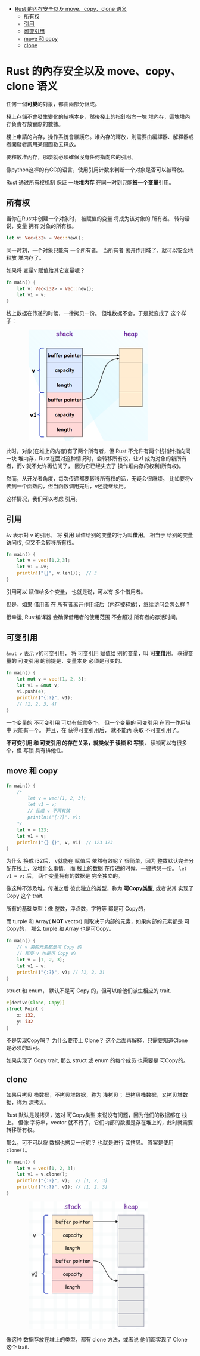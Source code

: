 [](...menustart)

- [Rust 的內存安全以及 move、copy、clone 语义](#bb7e9c32ac8a5d6d4dfa489602327566)
    - [所有权](#ed840a18e255779553359d5e0ec6f8a8)
    - [引用](#3b61c966c812fd61ee56d86871376f0b)
    - [可变引用](#35eeb132ac415a66616b8fd44a47a20e)
    - [move 和 copy](#af7375d7546f52e11d90480399b3e8c5)
    - [clone](#d329fd777726c300d7a044e482b967e7)

[](...menuend)


<h2 id="bb7e9c32ac8a5d6d4dfa489602327566"></h2>

# Rust 的內存安全以及 move、copy、clone 语义

任何一個**可變**的對象，都由兩部分組成。

棧上存儲不會發生變化的結構本身，然後棧上的指針指向一塊 堆內存，這塊堆內存負責存放實際的數據。

棧上申請的內存，操作系統會維護它。堆內存的釋放，則需要由編譯器、解釋器或者開發者調用某個函數去釋放。


要釋放堆內存，那麼就必須確保沒有任何指向它的引用。

像python这样的有GC的语言，使用引用计数来判断一个对象是否可以被释放。

Rust 通过所有权机制 保证 一块**堆内存** 在同一时刻只能**被一个变量**引用。


<h2 id="ed840a18e255779553359d5e0ec6f8a8"></h2>

## 所有权

当你在Rust中创建一个对象时， 被赋值的变量 将成为该对象的 所有者。 转句话说，变量 拥有 对象的所有权。

```rust
let v: Vec<i32> = Vec::new();
```

同一时刻，一个对象只能有 一个所有者。 当所有者 离开作用域了，就可以安全地释放 堆内存了。

如果将 变量v 赋值给其它变量呢？

```rust
fn main() {
    let v: Vec<i32> = Vec::new();
    let v1 = v;
}
```

栈上数据在传递的时候，一律拷贝一份。 但堆数据不会，于是就变成了 这个样子：

<img src="../imgs/rust_copy_memory.png" style="margin-left: 60px" width=320 />

此时，对象(在堆上的内存)有了两个所有者，但 Rust 不允许有两个栈指针指向同一块 堆内存，Rust在面对这种情况时，会转移所有权，让v1 成为对象的新所有者，而v 就不允许再访问了， 因为它已经失去了 操作堆内存的权利(所有权)。


然而，从开发者角度，每次传递都要转移所有权的话，无疑会很麻烦。 比如要将v 传到一个函数内，但当函数调用完后，v还能继续用。

这样情况，我们可以考虑 引用。

<h2 id="3b61c966c812fd61ee56d86871376f0b"></h2>

## 引用

`&v` 表示對 v 的引用。 将 **引用** 赋值给别的变量的行为叫**借用**。 相当于 给别的变量访问权, 但又不会转移所有权。

```rust
fn main() {
    let v = vec![1,2,3];
    let v1 = &v;
    println!("{}", v.len());  // 3
}
```

引用可以 赋值给多个变量， 也就是说，可以有 多个借用者。

但是，如果 借用者 在 所有者离开作用域后（内存被释放），继续访问会怎么样 ?

很幸运, Rust编译器 会确保借用者的使用范围 不会超过 所有者的存活时间。


<h2 id="35eeb132ac415a66616b8fd44a47a20e"></h2>

## 可变引用

`&mut v` 表示 v的可变引用， 将 可变引用 赋值给 别的变量，叫 **可变借用**。 获得变量的 可变引用 的前提是，变量本身 必须是可变的。

```rust
fn main() {
    let mut v = vec![1, 2, 3];
    let v1 = &mut v;
    v1.push(4);
    println!("{:?}", v1);
    // [1, 2, 3, 4]
}
```

一个变量的 不可变引用 可以有任意多个， 但一个变量的 可变引用 在同一作用域中 只能有一个。 并且，在 获得可变引用后， 就不能再 获取 不可变引用了。

**不可变引用 和 可变引用 的存在关系，就类似于 读锁 和 写锁**， 读锁可以有很多个，但 写锁 具有排他性。



<h2 id="af7375d7546f52e11d90480399b3e8c5"></h2>

## move 和 copy

```rust
fn main() {
    /*
        let v = vec![1, 2, 3];
        let v1 = v;
        // 此處 v 不再有效
        println!("{:?}", v);
    */
    let v = 123;
    let v1 = v;
    println!("{} {}", v, v1)  // 123 123
}
```

为什么 换成 i32后， v就能在 赋值后 依然有效呢？ 很简单，因为 整数默认完全分配在栈上，没堆什么事情。 而 栈上的数据 在传递的时候，一律拷贝一份。 `let v1 = v;` 后， 两个变量拥有的数据是 完全独立的。

像这种不涉及堆，传递之后 彼此独立的类型，称为 **可Copy类型**, 或者说其 实现了 Copy 这个 trait.

所有的基础类型：像 整数，浮点数，字符等 都是可 Copy的， 

而 turple 和 Array( **NOT** vector) 则取决于内部的元素，如果内部的元素都是 可 Copy的， 那么 turple 和 Array 也是可Copy。

```rust
fn main() {
    // v 裏的元素都是可 Copy 的
    // 那麼 v 也是可 Copy 的
    let v = [1, 2, 3];
    let v1 = v;
    println!("{:?}", v); // [1, 2, 3]
}
```

struct 和 enum， 默认不是可 Copy 的，但可以给他们派生相应的 trait.

```rust
#[derive(Clone, Copy)]
struct Point {
    x: i32,
    y: i32
}
```

不是实现Copy吗？ 为什么要带上 Clone？ 这个后面再解释，只需要知道Clone 是必须的即可。

如果实现了 Copy trait, 那么 struct 或 enum 的每个成员 也需要是 可Copy的。

<h2 id="d329fd777726c300d7a044e482b967e7"></h2>

## clone

如果只拷贝 栈数据，不拷贝堆数据，称为 浅拷贝； 既拷贝栈数据，又拷贝堆数据，称为 深拷贝。

Rust 默认是浅拷贝，这对 可Copy类型 来说没有问题，因为他们的数据都在 栈上。 但像 字符串，vector 就不行了，它们内部的数据是存在堆上的，此时就需要转移所有权。

那么，可不可以将 数据也拷贝一份呢？ 也就是进行 深拷贝。 答案是使用 `clone()`。

```rust
fn main() {
    let v = vec![1, 2, 3];
    let v1 = v.clone();
    println!("{:?}", v);  // [1, 2, 3]
    println!("{:?}", v1); // [1, 2, 3]
}
```


<img src="../imgs/rust_clone_memory.png" style="margin-left: 60px" width=320 />

像这种 数据存放在堆上的类型，都有 clone 方法，或者说 他们都实现了 Clone 这个 trait.


